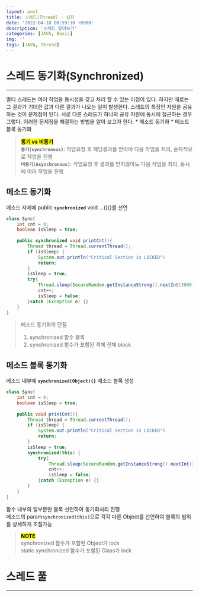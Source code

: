 ```yaml
---
layout: post
title: 스레드(Thread) - 심화
date: '2022-04-18 00:59:10 +0900'
description: '스레드 알아보기'
categories: [JAVA, Basic]
img: ''
tags: [JAVA, Thread]
---
```

# 스레드 동기화(Synchronized)
<hr>
멀티 스레드는 여러 작업을 동시성을 갖고 처리 할 수 있는 이점이 있다. 하지만 때로는 그 결과가 기대한 값과 다른 결과가 나오는 일이 발생한다.  
스레드의 특징인 자원을 공유하는 것이 문제점이 된다. 서로 다른 스레드가 하나의 공유 자원에 동시에 접근하는 경우 그렇다.
이러한 문제점을 해결하는 방법을 알아 보고자 한다.  
* 메소드 동기화 
* 메소드 블록 동기화

> __<mark>동기 vs 비동기</mark>__  
> __`동기(synchronous)`__: 작업요청 후 해당결과를 받아야 다음 작업을 처리, 순차적으로 작업을 진행  
> __`비동기(Asynchronous)`__: 작업요청 후 결과를 받지않아도 다음 작업을 처리, 동시에 여러 작업을 진행  

## 메소드 동기화
메소드 자체에 public __`synchronized`__ void ...(){}를 선언  
```java
class Sync{
    int cnt = 0;
    boolean isSleep = true;
      
    public synchronized void printCnt(){
        Thread thread = Thread.currentThread();
        if (isSleep) {
            System.out.println("Critical Section is LOCKED")
            return;
        }
        isSleep = true;
        try{
            Thread.sleep(SecureRandom.getInstanceStrong().nextInt(3000));
            cnt++;
            isSleep = false;
        }catch (Exception e) {}
    }
}
```
> 메소드 동기화의 단점
> 1. synchronized 함수 블록
> 2. synchronized 함수가 포함된 객체 전체 block

## 메소드 블록 동기화
메소드 내부에 __`synchronized(Object){}`__ 메소드 블록 생성  
```java
class Sync{
    int cnt = 0;
    boolean isSleep = true;
      
    public void printCnt(){
        Thread thread = Thread.currentThread();
        if (isSleep) {
            System.out.println("Critical Section is LOCKED")
            return;
        }
        isSleep = true;
        synchronized(this) {
            try{
                Thread.sleep(SecureRandom.getInstanceStrong().nextInt(3000));
                cnt++;
                isSleep = false;
            }catch (Exception e) {}
        }
    }
}
```
함수 내부의 일부분만 블록 선언하여 동기화처리 진행  
메소드의 param`synchronized(this)`으로 각각 다른 Object를 선언하여 블록의 범위를 상세하게 조절가능

> __<mark>NOTE</mark>__  
> synchronized 함수가 포함된 Object가 lock  
> static synchronized 함수가 포함된 Class가 lock  

# 스레드 풀
<hr>
